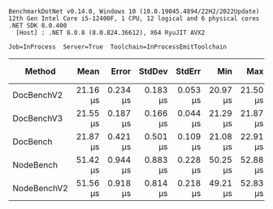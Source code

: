 ```

BenchmarkDotNet v0.14.0, Windows 10 (10.0.19045.4894/22H2/2022Update)
12th Gen Intel Core i5-12400F, 1 CPU, 12 logical and 6 physical cores
.NET SDK 8.0.400
  [Host] : .NET 8.0.8 (8.0.824.36612), X64 RyuJIT AVX2

Job=InProcess  Server=True  Toolchain=InProcessEmitToolchain  

```
| Method      | Mean     | Error    | StdDev   | StdErr   | Min      | Max      | Q1       | Median   | Q3       | Op/s     | Ratio | RatioSD | Rank | Gen0   | Gen1   | Allocated | Alloc Ratio |
|------------ |---------:|---------:|---------:|---------:|---------:|---------:|---------:|---------:|---------:|---------:|------:|--------:|-----:|-------:|-------:|----------:|------------:|
| DocBenchV2  | 21.16 μs | 0.234 μs | 0.183 μs | 0.053 μs | 20.97 μs | 21.50 μs | 21.00 μs | 21.10 μs | 21.29 μs | 47,267.9 |  0.41 |    0.01 |    1 | 0.1526 |      - |   1.41 KB |        0.02 |
| DocBenchV3  | 21.55 μs | 0.187 μs | 0.166 μs | 0.044 μs | 21.29 μs | 21.87 μs | 21.41 μs | 21.58 μs | 21.65 μs | 46,405.4 |  0.42 |    0.01 |    1 | 0.1526 |      - |   1.41 KB |        0.02 |
| DocBench    | 21.87 μs | 0.421 μs | 0.501 μs | 0.109 μs | 21.08 μs | 22.91 μs | 21.46 μs | 21.85 μs | 22.25 μs | 45,726.7 |  0.43 |    0.01 |    1 | 0.1526 |      - |   1.41 KB |        0.02 |
| NodeBench   | 51.42 μs | 0.944 μs | 0.883 μs | 0.228 μs | 50.25 μs | 52.88 μs | 50.61 μs | 51.33 μs | 52.03 μs | 19,446.8 |  1.00 |    0.02 |    2 | 9.7656 | 0.1221 |  89.84 KB |        1.00 |
| NodeBenchV2 | 51.56 μs | 0.918 μs | 0.814 μs | 0.218 μs | 49.21 μs | 52.83 μs | 51.36 μs | 51.67 μs | 51.95 μs | 19,394.5 |  1.00 |    0.02 |    2 | 9.7656 | 0.1221 |  89.84 KB |        1.00 |
